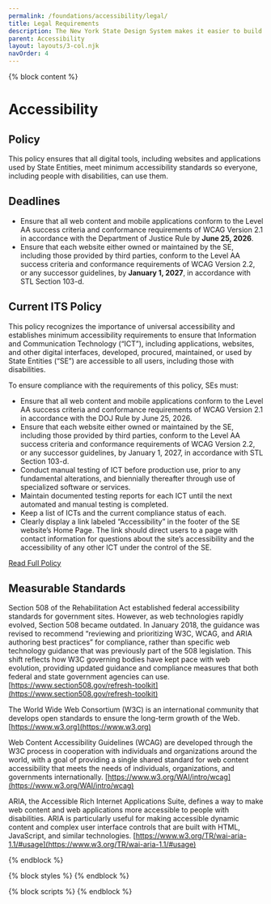 ```yaml
---
permalink: /foundations/accessibility/legal/
title: Legal Requirements
description: The New York State Design System makes it easier to build usable, accessible, mobile-friendly websites for New York State residents.
parent: Accessibility
layout: layouts/3-col.njk
navOrder: 4
---
```


{% block content %}

# Accessibility

## Policy

This policy ensures that all digital tools, including websites and applications used by State Entities, meet minimum accessibility standards so everyone, including people with disabilities, can use them.

## Deadlines
- Ensure that all web content and mobile applications conform to the Level AA success criteria and conformance requirements of WCAG Version 2.1 in accordance with the Department of Justice Rule by **June 25, 2026**.
- Ensure that each website either owned or maintained by the SE, including those provided by third parties, conform to the Level AA success criteria and conformance requirements of WCAG Version 2.2, or any successor guidelines, by **January 1, 2027**, in accordance with STL Section 103-d.


## Current ITS Policy

This policy recognizes the importance of universal accessibility and establishes minimum accessibility requirements to ensure that Information and Communication Technology (“ICT”), including applications, websites, and other digital interfaces, developed, procured, maintained, or used by State Entities (“SE”) are accessible to all users, including those with disabilities.

To ensure compliance with the requirements of this policy, SEs must:  
- Ensure that all web content and mobile applications conform to the Level AA success criteria and conformance requirements of WCAG Version 2.1 in accordance with the DOJ Rule by June 25, 2026. 
- Ensure that each website either owned or maintained by the SE, including those provided by third parties, conform to the Level AA success criteria and conformance requirements of WCAG Version 2.2, or any successor guidelines, by January 1, 2027, in accordance with STL Section 103-d.
- Conduct manual testing of ICT before production use, prior to any fundamental alterations, and biennially thereafter through use of specialized software or services.
- Maintain documented testing reports for each ICT until the next automated and manual testing is completed.
- Keep a list of ICTs and the current compliance status of each.
- Clearly display a link labeled “Accessibility” in the footer of the SE website’s Home Page. The link should direct users to a page with contact information for questions about the site’s accessibility and the accessibility of any other ICT under the control of the SE.

[Read Full Policy](https://its.ny.gov/document/accessibility-web-based-information-and-applications-compliance-reporting)

## Measurable Standards

Section 508 of the Rehabilitation Act established federal accessibility standards for government sites. However, as web technologies rapidly evolved, Section 508 became outdated. In January 2018, the guidance was revised to recommend “reviewing and prioritizing W3C, WCAG, and ARIA authoring best practices” for compliance, rather than specific web technology guidance that was previously part of the 508 legislation. This shift reflects how W3C governing bodies have kept pace with web evolution, providing updated guidance and compliance measures that both federal and state government agencies can use. [https://www.section508.gov/refresh-toolkit](https://www.section508.gov/refresh-toolkit)

The World Wide Web Consortium (W3C) is an international community that develops open standards to ensure the long-term growth of the Web. [https://www.w3.org](https://www.w3.org)

Web Content Accessibility Guidelines (WCAG) are developed through the W3C process in cooperation with individuals and organizations around the world, with a goal of providing a single shared standard for web content accessibility that meets the needs of individuals, organizations, and governments internationally. [https://www.w3.org/WAI/intro/wcag](https://www.w3.org/WAI/intro/wcag)

ARIA, the Accessible Rich Internet Applications Suite, defines a way to make web content and web applications more accessible to people with disabilities. ARIA is particularly useful for making accessible dynamic content and complex user interface controls that are built with HTML, JavaScript, and similar technologies. [https://www.w3.org/TR/wai-aria-1.1/#usage](https://www.w3.org/TR/wai-aria-1.1/#usage)

{% endblock %}

{% block styles %}
{% endblock %}

{% block scripts %}
{% endblock %}